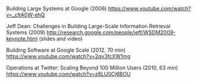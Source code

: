 Building Large Systems at Google (2006)
https://www.youtube.com/watch?v=_cltA0W-ehQ

Jeff Dean: Challenges in Building Large-Scale Information Retrieval Systems (2009)
http://research.google.com/people/jeff/WSDM2009-keynote.html (slides and video)

Building Software at Google Scale (2012, 70 min)
<br>https://www.youtube.com/watch?v=2qv3fcXW1mg

Operations at Twitter: Scaling Beyond 100 Million Users (2010, 63 min)
<br>https://www.youtube.com/watch?v=z8LU0Cj6BOU
